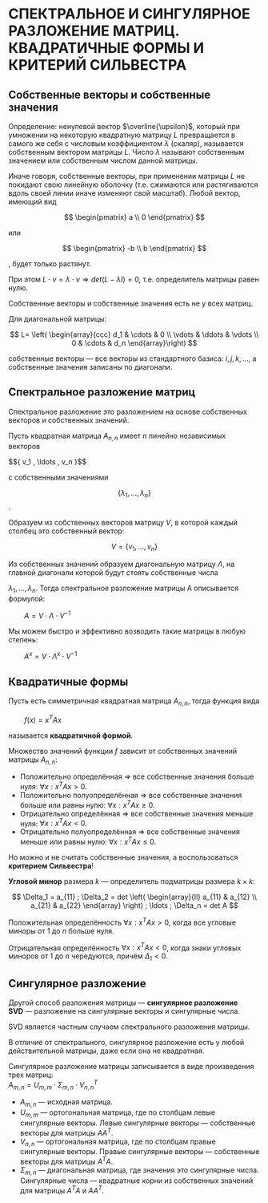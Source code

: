 # СПЕКТРАЛЬНОЕ И СИНГУЛЯРНОЕ РАЗЛОЖЕНИЕ МАТРИЦ. КВАДРАТИЧНЫЕ ФОРМЫ И КРИТЕРИЙ СИЛЬВЕСТРА
## Собственные векторы и собственные значения
Определение: ненулевой вектор $\overline{\upsilon}$, который при умножении на некоторую квадратную матрицу $L$ превращается в самого же себя с числовым коэффициентом $\lambda$ (скаляр), 
называется собственным вектором матрицы $L$. Число $\lambda$ называют собственным значением или собственным числом данной матрицы.

Иначе говоря, собственные векторы, при применении матрицы $L$ не покидают свою линейную оболочку (т.е. сжимаются или растягиваются вдоль своей линии иначе изменяют свой масштаб).
Любой вектор, имеющий вид 

$$
\begin{pmatrix} 
a \\ 
0 
\end{pmatrix}
$$ 

или 

$$
\begin{pmatrix} 
-b \\ 
b 
\end{pmatrix}
$$

, будет только растянут.

При этом $L \cdot v = \lambda \cdot v \Rightarrow det(L - \lambda I) = 0$, т.е. определитель матрицы равен нулю.

Собственные векторы и собственные значения есть не у всех матриц.

Для диагональной матрицы:

$$ L=
\left(
\begin{array}{ccc} 
d_1 & \cdots & 0 \\ 
\vdots & \ddots & \vdots \\ 
0 & \cdots & d_n 
\end{array}\right)
$$

собственные векторы — все векторы из стандартного базиса: $i, j, k, \ldots$, а собственные значения записаны по диагонали.

## Спектральное разложение матриц
Cпектральное разложение это разложением на основе собственных векторов и собственных значений.

Пусть квадратная матрица $A_{n, n}$ имеет $n$ линейно независимых векторов 

$${ v_1 , \ldots , v_n \}$$ 

с собственными значениями 

$$\{ \lambda_1, \ldots, \lambda_n \}$$.

Образуем из собственных векторов матрицу $V$, в которой каждый столбец это собственный вектор:

$$V = \{ v_1, \ldots, v_n \}$$

Из собственных значений образуем диагональную матрицу $\Lambda$, на главной диагонали которой будут стоять собственные числа 

${\lambda_1, \ldots, \lambda_n}$. Тогда спектральное разложение матрицы A описывается формулой:

$\qquad A=V \cdot \Lambda \cdot V^{-1}$

Мы можем быстро и эффективно возводить такие матрицы в любую степень:

$\qquad A^x=V \cdot \Lambda^x \cdot V^{-1}$

## Квадратичные формы
Пусть есть симметричная квадратная матрица $A_{n,n}$, тогда функция вида

$\qquad f(x)=x^T A x$

называется **квадратичной формой**.

Множество значений функции $f$ зависит от собственных значений матрицы $A_{n,n}$:
- Положительно определённая ⇒ все собственные значения больше нуля: $\forall x: x^T A x>0$.
- Положительно полуопределённая ⇒ все собственные значения больше или равны нулю: $\forall x: x^T A x \geq 0$.
- Отрицательно определённая ⇒ все собственные значения меньше нуля: $\forall x: x^T A x<0$.
- Отрицательно полуопределённая ⇒ все собственные значения меньше или равны нулю: $\forall x: x^T A x \leq 0$.

Но можно и не считать собственные значения, а воспользоваться **критерием Сильвестра**! 

**Угловой минор** размера $k$ — определитель подматрицы размера $k \times k$:

$$
\Delta_1 = a_{11} ; \Delta_2 = det 
\left(
\begin{array}{ll} 
a_{11} & a_{12} \\ 
a_{21} & a_{22} 
\end{array}
\right) ; \ldots ; \Delta_n = det A
$$

Положительная определённость $\forall x: x^T A x>0$, когда все угловые миноры от $1$ до $n$ больше нуля.

Отрицательная определённость $\forall x: x^T A x<0$, когда знаки угловых миноров от $1$ до $n$ чередуются, причём $\Delta_1<0$.

## Сингулярное разложение
Другой способ разложения матрицы — **сингулярное разложение SVD** — разложение на сингулярные векторы и сингулярные числа.

SVD является частным случаем спектрального разложения матрицы.

В отличие от спектрального, сингулярное разложение есть у любой действительной матрицы, даже если она не квадратная.

Сингулярное разложение матрицы записывается в виде произведения трех матриц: \
$A_{m, n}=U_{m, m} \cdot \Sigma_{m, n} \cdot V_{n, n}^T$

- $A_{m, n}$ — исходная матрица.
- $U_{m, m}$ — ортогональная матрица, где по столбцам левые сингулярные векторы. Левые сингулярные векторы — собственные векторы для матрицы $A A^T$.
- $V_{n, n}$ — ортогональная матрица, где по столбцам правые сингулярные векторы. Правые сингулярные векторы — собственные векторы для матрицы $A^T A$.
- $\Sigma_{m, n}$ — диагональная матрица, где значения это сингулярные числа. Сингулярные числа — квадратные корни из собственных значений для матрицы $A^T A$ и $A A^T$.
